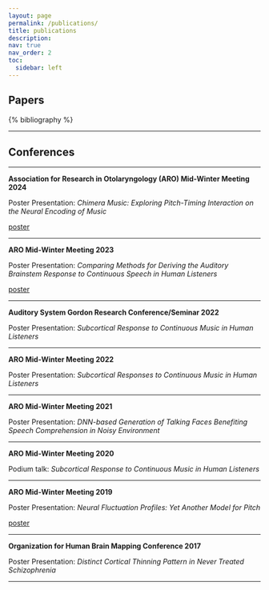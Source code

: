 ```yaml
---
layout: page
permalink: /publications/
title: publications
description:
nav: true
nav_order: 2
toc:
  sidebar: left
---
```

## Papers
<!-- _pages/publications.md -->
<div class="publications">

{% bibliography %}

</div>

---

## Conferences
---
**Association for Research in Otolaryngology (ARO) Mid-Winter Meeting 2024**

Poster Presentation: *Chimera Music: Exploring Pitch-Timing Interaction on the Neural Encoding of Music*

[poster](https://www.researchgate.net/publication/378520961_Chimeric_Music_Exploring_Pitch-Timing_Interaction_on_the_Neural_Encoding_of_Music_ARO_2024)

---

**ARO Mid-Winter Meeting 2023**

Poster Presentation: *Comparing Methods for Deriving the Auditory Brainstem Response to Continuous Speech in Human Listeners*

[poster](https://www.researchgate.net/publication/378549401_Comparing_Methods_for_Deriving_the_Auditory_Brainstem_Response_to_Continuous_Speech_in_Human_Listeners_ARO_2023)

---

**Auditory System Gordon Research Conference/Seminar 2022**

Poster Presentation: *Subcortical Response to Continuous Music in Human Listeners*

---

**ARO Mid-Winter Meeting 2022**

Poster Presentation: *Subcortical Responses to Continuous Music in Human Listeners*

---

**ARO Mid-Winter Meeting 2021**

Poster Presentation: *DNN-based Generation of Talking Faces Benefiting Speech Comprehension in Noisy Environment*

---

**ARO Mid-Winter Meeting 2020**

Podium talk: *Subcortical Response to Continuous Music in Human Listeners*

---

**ARO Mid-Winter Meeting 2019**

Poster Presentation: *Neural Fluctuation Profiles: Yet Another Model for Pitch*

[poster](https://github.com/TongShan4869/Musical-Dissonance-Neural-Coding/blob/main/ARO_2019_Carney_pitch_Final.pdf)

---

**Organization for Human Brain Mapping Conference 2017**

Poster Presentation: *Distinct Cortical Thinning Pattern in Never Treated Schizophrenia*

---
